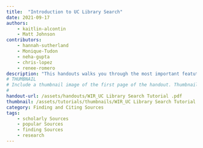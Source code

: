 ```yaml
---
title:  "Introduction to UC Library Search"
date: 2021-09-17
authors:
    - kaitlin-alcontin
    - Matt Johnson 
contributors:
    - hannah-sutherland
    - Monique-Tudon
    - neha-gupta
    - chris-lopez
    - renee-romero
description: "This handouts walks you through the most important featutes of the new discovery tool, UC Library!"
# THUMBNAIL
# Include a thumbnail image of the first page of the handout. Thumbnails for handouts go in /assets/handouts/thumbnails/...
#
handout-url: /assets/handouts/WIR_UC Library Search Tutorial .pdf
thumbnail: /assets/tutorials/thumbnails/WIR_UC Library Search Tutorial.png
category: Finding and Citing Sources
tags:
    - scholarly Sources
    - popular Sources
    - finding Sources
    - research
---
```

